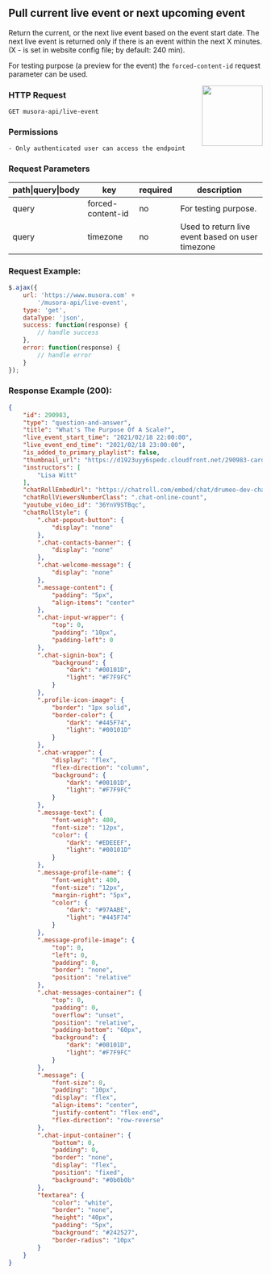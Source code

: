 ## Pull current live event or next upcoming event

Return the current, or the next live event based on the event start date. The next live event is returned only if there is an event within the next X minutes. (X - is set in website config file; by default: 240 min).

For testing purpose (a preview for the event) the `forced-content-id` request parameter can be used.

<a href="https://www.postman.com/red-shadow-611407/workspace/staging-drumeo-with-musora-api/request/9725390-35138923-5c9d-4c79-9869-2bcb85625824"  target="_blank" style="float:right;">
<img width="120px" src="https://images.ctfassets.net/1wryd5vd9xez/1sHuHRROdF7ifCjy4QKVXk/a44e85c6138dbe13126c4ede8650cf29/https___cdn-images-1.medium.com_max_2000_1_O0OZO4m6nbwwnYAtkSQO0g.png"/>
</a>

### HTTP Request
`GET musora-api/live-event`


### Permissions
    - Only authenticated user can access the endpoint

### Request Parameters

| path\|query\|body|  key                |  required |  description           |
|------------------|---------------------|-----------|------------------------|
| query            |  forced-content-id  |  no       |  For testing purpose.
| query            |  timezone           |  no       |  Used to return live event based on user timezone                 |


### Request Example:

```js
$.ajax({
    url: 'https://www.musora.com' +
        '/musora-api/live-event',
    type: 'get',
    dataType: 'json',
    success: function(response) {
        // handle success
    },
    error: function(response) {
        // handle error
    }
});
```

### Response Example (200):
```json
{
    "id": 290983,
    "type": "question-and-answer",
    "title": "What's The Purpose Of A Scale?",
    "live_event_start_time": "2021/02/18 22:00:00",
    "live_event_end_time": "2021/02/18 23:00:00",
    "is_added_to_primary_playlist": false,
    "thumbnail_url": "https://d1923uyy6spedc.cloudfront.net/290983-card-thumbnail-1614112375.png",
    "instructors": [
        "Lisa Witt"
    ],
    "chatRollEmbedUrl": "https://chatroll.com/embed/chat/drumeo-dev-chat?id=enabv2muCjJ&platform=php&uid=149628&uname=Roxana+R&upic=https%3A%2F%2Fdzryyo1we6bm3.cloudfront.net%2Favatars%2FScreenshot_20210223-123705-1614849346-149628.jpg&ismod=1&sig=51c2f9a2cbc5a10a86be8cc68c602d78",
    "chatRollViewersNumberClass": ".chat-online-count",
    "youtube_video_id": "36YnV9STBqc",
    "chatRollStyle": {
        ".chat-popout-button": {
            "display": "none"
        },
        ".chat-contacts-banner": {
            "display": "none"
        },
        ".chat-welcome-message": {
            "display": "none"
        },
        ".message-content": {
            "padding": "5px",
            "align-items": "center"
        },
        ".chat-input-wrapper": {
            "top": 0,
            "padding": "10px",
            "padding-left": 0
        },
        ".chat-signin-box": {
            "background": {
                "dark": "#00101D",
                "light": "#F7F9FC"
            }
        },
        ".profile-icon-image": {
            "border": "1px solid",
            "border-color": {
                "dark": "#445F74",
                "light": "#00101D"
            }
        },
        ".chat-wrapper": {
            "display": "flex",
            "flex-direction": "column",
            "background": {
                "dark": "#00101D",
                "light": "#F7F9FC"
            }
        },
        ".message-text": {
            "font-weigh": 400,
            "font-size": "12px",
            "color": {
                "dark": "#EDEEEF",
                "light": "#00101D"
            }
        },
        ".message-profile-name": {
            "font-weight": 400,
            "font-size": "12px",
            "margin-right": "5px",
            "color": {
                "dark": "#97AABE",
                "light": "#445F74"
            }
        },
        ".message-profile-image": {
            "top": 0,
            "left": 0,
            "padding": 0,
            "border": "none",
            "position": "relative"
        },
        ".chat-messages-container": {
            "top": 0,
            "padding": 0,
            "overflow": "unset",
            "position": "relative",
            "padding-bottom": "60px",
            "background": {
                "dark": "#00101D",
                "light": "#F7F9FC"
            }
        },
        ".message": {
            "font-size": 0,
            "padding": "10px",
            "display": "flex",
            "align-items": "center",
            "justify-content": "flex-end",
            "flex-direction": "row-reverse"
        },
        ".chat-input-container": {
            "bottom": 0,
            "padding": 0,
            "border": "none",
            "display": "flex",
            "position": "fixed",
            "background": "#0b0b0b"
        },
        "textarea": {
            "color": "white",
            "border": "none",
            "height": "40px",
            "padding": "5px",
            "background": "#242527",
            "border-radius": "10px"
        }
    }
}
```
